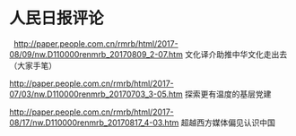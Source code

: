 # 人民日报评论
 
http://paper.people.com.cn/rmrb/html/2017-08/09/nw.D110000renmrb_20170809_2-07.htm
文化译介助推中华文化走出去（大家手笔）

http://paper.people.com.cn/rmrb/html/2017-07/03/nw.D110000renmrb_20170703_3-05.htm
探索更有温度的基层党建

http://paper.people.com.cn/rmrb/html/2017-08/17/nw.D110000renmrb_20170817_4-03.htm
超越西方媒体偏见认识中国
